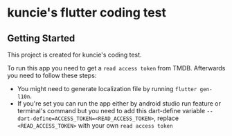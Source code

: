 # kuncie's flutter coding test

## Getting Started

This project is created for kuncie's coding test.

To run this app you need to get a ```read access token``` from TMDB. Afterwards you need to follow these steps:
- You might need to generate localization file by running ```flutter gen-l10n```.
- If you're set you can run the app either by android studio run feature or terminal's command but you need to add this dart-define variable ```--dart-define=ACCESS_TOKEN=<READ_ACCESS_TOKEN>```, replace ```<READ_ACCESS_TOKEN>``` with your own ```read access token```
